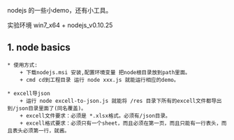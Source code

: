 nodejs 的一些小demo，还有小工具。

实验环境 win7_x64 + nodejs_v0.10.25

## 1. node basics
	* 使用方式:
		+ 下载nodejs.msi 安装,配置环境变量 把node根目录放到path里面。
		+ cmd cd到工程目录 运行 node xxx.js 就能运行相应的demo。

	* excell导json
		+ 运行 node excell-to-json.js 就能将 /res 目录下所有的excell文件都导出到/json目录里面了(同名覆盖)。
		+ excell文件要求：必须是 *.xlsx格式。必须有/json目录。
		+ excell格式要求：必须只有一个sheet，而且必须在第一页，而且只能有一行表头，而且表头必须第一行，就酱。